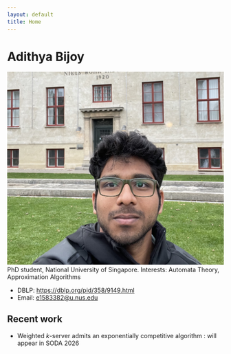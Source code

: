 ```yaml
---
layout: default
title: Home
---
```


# Adithya Bijoy
![web-image](website.jpg)
PhD student, National University of Singapore. Interests: Automata Theory, Approximation Algorithms

- DBLP: https://dblp.org/pid/358/9149.html
- Email: e1583382@u.nus.edu

## Recent work

- Weighted $k$-server admits an exponentially competitive algorithm : will appear in SODA 2026

